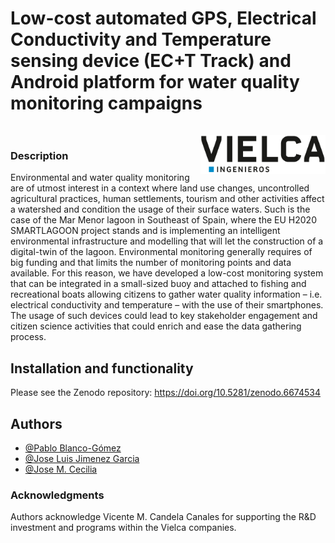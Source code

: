 # Low-cost automated GPS, Electrical Conductivity and Temperature sensing device (EC+T Track) and Android platform for water quality monitoring campaigns <br /> <br /> <img src="src/readme/logo.png" align="right" width="200" />

### Description

Environmental and water quality monitoring are of utmost interest in a context where land use changes, uncontrolled agricultural practices, human settlements, tourism and other activities affect a watershed and condition the usage of their surface waters. Such is the case of the Mar Menor lagoon in Southeast of Spain, where the EU H2020 SMARTLAGOON project stands and is implementing an intelligent environmental infrastructure and modelling that will let the construction of a digital-twin of the lagoon. Environmental monitoring generally requires of big funding and that limits the number of monitoring points and data available. For this reason, we have developed a low-cost monitoring system that can be integrated in a small-sized buoy and attached to fishing and recreational boats allowing citizens to gather water quality information – i.e. electrical conductivity and temperature – with the use of their smartphones. The usage of such devices could lead to key stakeholder engagement and citizen science activities that could enrich and ease the data gathering process.

## Installation and functionality

Please see the Zenodo repository: https://doi.org/10.5281/zenodo.6674534

## Authors

- [@Pablo Blanco-Gómez](https://orcid.org/0000-0001-9465-2912)
- [@Jose Luis Jimenez Garcia](https://orcid.org/0000-0001-6619-9057)
- [@Jose M. Cecilia](https://orcid.org/0000-0001-5648-214X)

### Acknowledgments

Authors acknowledge Vicente M. Candela Canales for supporting the R&D investment and programs within the Vielca companies.
